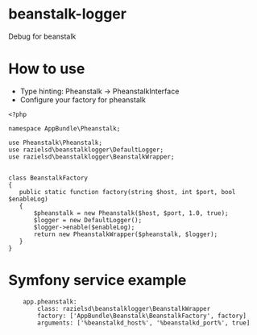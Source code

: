 # beanstalk-logger
Debug for beanstalk

# How to use
 * Type hinting: Pheanstalk -> PheanstalkInterface
 * Configure your factory for pheanstalk
 
 ```
<?php

namespace AppBundle\Pheanstalk;

use Pheanstalk\Pheanstalk;
use razielsd\beanstalklogger\DefaultLogger;
use razielsd\beanstalklogger\BeanstalkWrapper;


class BeanstalkFactory
{
    public static function factory(string $host, int $port, bool $enableLog)
    {
        $pheanstalk = new Pheanstalk($host, $port, 1.0, true);
        $logger = new DefaultLogger();
        $logger->enable($enableLog);
        return new PheanstalkWrapper($pheanstalk, $logger);
    }
}
```

# Symfony service example

```
    app.pheanstalk:
        class: razielsd\beanstalklogger\BeanstalkWrapper
        factory: ['AppBundle\Beanstalk\BeanstalkFactory', factory]
        arguments: ['%beanstalkd_host%', '%beanstalkd_port%', true]

```
